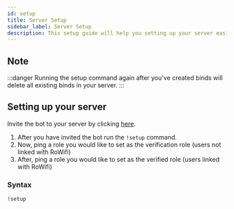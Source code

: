 ```yaml
---
id: setup
title: Server Setup
sidebar_label: Server Setup
description: This setup guide will help you setting up your server easily.
---
```


## Note

:::danger
Running the setup command again after you've created binds will delete all existing binds in your server.
:::

## Setting up your server

Invite the bot to your server by clicking [here](https://discordapp.com/oauth2/authorize?client_id=508968886998269962&scope=bot&permissions=2080898303).

1. After you have invited the bot run the  `!setup` command.
2. Now, ping a role you would like to set as the verification role \(users not linked with RoWifi\) 
3. After, ping a role you would like to set as the verified role \(users linked with RoWifi\)

### Syntax

```text
!setup
```
